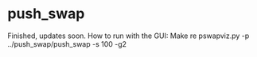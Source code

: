 # push_swap
Finished, updates soon.
How to run with the GUI:
Make re
pswapviz.py -p ../push_swap/push_swap -s 100 -g2